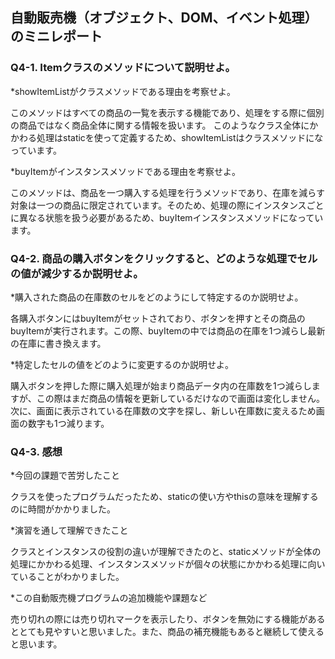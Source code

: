## 自動販売機（オブジェクト、DOM、イベント処理）のミニレポート
### Q4-1. Itemクラスのメソッドについて説明せよ。
*showItemListがクラスメソッドである理由を考察せよ。

このメソッドはすべての商品の一覧を表示する機能であり、処理をする際に個別の商品ではなく商品全体に関する情報を扱います。
このようなクラス全体にかかわる処理はstaticを使って定義するため、showItemListはクラスメソッドになっています。

*buyItemがインスタンスメソッドである理由を考察せよ。

このメソッドは、商品を一つ購入する処理を行うメソッドであり、在庫を減らす対象は一つの商品に限定されています。そのため、処理の際にインスタンスごとに異なる状態を扱う必要があるため、buyItemインスタンスメソッドになっています。
### Q4-2. 商品の購入ボタンをクリックすると、どのような処理でセルの値が減少するか説明せよ。
*購入された商品の在庫数のセルをどのようにして特定するのか説明せよ。

各購入ボタンにはbuyItemがセットされており、ボタンを押すとその商品のbuyItemが実行されます。この際、buyItemの中では商品の在庫を1つ減らし最新の在庫に書き換えます。

*特定したセルの値をどのように変更するのか説明せよ。

購入ボタンを押した際に購入処理が始まり商品データ内の在庫数を1つ減らしますが、この際はまだ商品の情報を更新しているだけなので画面は変化しません。次に、画面に表示されている在庫数の文字を探し、新しい在庫数に変えるため画面の数字も1つ減ります。
### Q4-3. 感想
*今回の課題で苦労したこと

クラスを使ったプログラムだったため、staticの使い方やthisの意味を理解するのに時間がかかりました。

*演習を通して理解できたこと

クラスとインスタンスの役割の違いが理解できたのと、staticメソッドが全体の処理にかかわる処理、インスタンスメソッドが個々の状態にかかわる処理に向いていることがわかりました。

*この自動販売機プログラムの追加機能や課題など

売り切れの際には売り切れマークを表示したり、ボタンを無効にする機能があるととても見やすいと思いました。また、商品の補充機能もあると継続して使えると思います。
